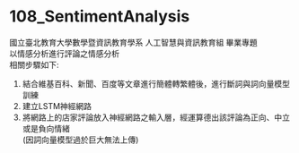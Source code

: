 ﻿# 108_SentimentAnalysis
國立臺北教育大學數學暨資訊教育學系 人工智慧與資訊教育組 畢業專題<br>
以情感分析進行評論之情感分析<br>
相關步驟如下:<br>
1. 結合維基百科、新聞、百度等文章進行簡體轉繁體後，進行斷詞與詞向量模型訓練<br>
2. 建立LSTM神經網路
3. 將網路上的店家評論放入神經網路之輸入層，經運算德出該評論為正向、中立或是負向情緒<br>
(因詞向量模型過於巨大無法上傳)
